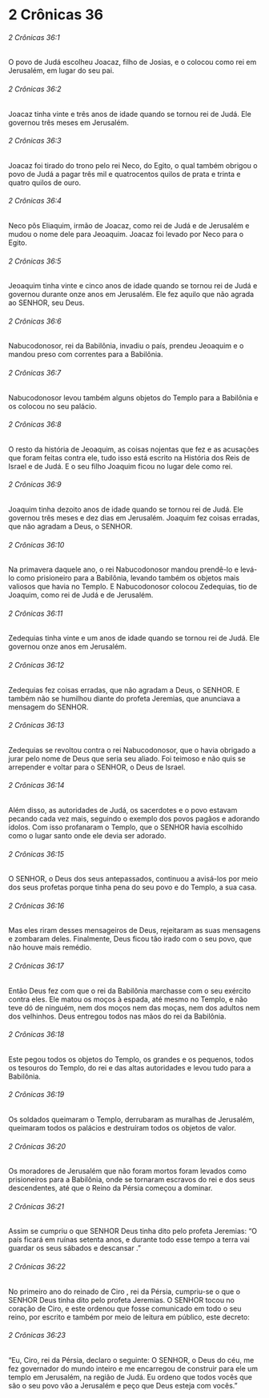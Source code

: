 # 2 Crônicas 36

###### 2 Crônicas 36:1

O povo de Judá escolheu Joacaz, filho de Josias, e o colocou como rei em Jerusalém, em lugar do seu pai.

###### 2 Crônicas 36:2

Joacaz tinha vinte e três anos de idade quando se tornou rei de Judá. Ele governou três meses em Jerusalém.

###### 2 Crônicas 36:3

Joacaz foi tirado do trono pelo rei Neco, do Egito, o qual também obrigou o povo de Judá a pagar três mil e quatrocentos quilos de prata e trinta e quatro quilos de ouro.

###### 2 Crônicas 36:4

Neco pôs Eliaquim, irmão de Joacaz, como rei de Judá e de Jerusalém e mudou o nome dele para Jeoaquim. Joacaz foi levado por Neco para o Egito.

###### 2 Crônicas 36:5

Jeoaquim tinha vinte e cinco anos de idade quando se tornou rei de Judá e governou durante onze anos em Jerusalém. Ele fez aquilo que não agrada ao SENHOR, seu Deus.

###### 2 Crônicas 36:6

Nabucodonosor, rei da Babilônia, invadiu o país, prendeu Jeoaquim e o mandou preso com correntes para a Babilônia.

###### 2 Crônicas 36:7

Nabucodonosor levou também alguns objetos do Templo para a Babilônia e os colocou no seu palácio.

###### 2 Crônicas 36:8

O resto da história de Jeoaquim, as coisas nojentas que fez e as acusações que foram feitas contra ele, tudo isso está escrito na História dos Reis de Israel e de Judá. E o seu filho Joaquim ficou no lugar dele como rei.

###### 2 Crônicas 36:9

Joaquim tinha dezoito anos de idade quando se tornou rei de Judá. Ele governou três meses e dez dias em Jerusalém. Joaquim fez coisas erradas, que não agradam a Deus, o SENHOR.

###### 2 Crônicas 36:10

Na primavera daquele ano, o rei Nabucodonosor mandou prendê-lo e levá-lo como prisioneiro para a Babilônia, levando também os objetos mais valiosos que havia no Templo. E Nabucodonosor colocou Zedequias, tio de Joaquim, como rei de Judá e de Jerusalém.

###### 2 Crônicas 36:11

Zedequias tinha vinte e um anos de idade quando se tornou rei de Judá. Ele governou onze anos em Jerusalém.

###### 2 Crônicas 36:12

Zedequias fez coisas erradas, que não agradam a Deus, o SENHOR. E também não se humilhou diante do profeta Jeremias, que anunciava a mensagem do SENHOR.

###### 2 Crônicas 36:13

Zedequias se revoltou contra o rei Nabucodonosor, que o havia obrigado a jurar pelo nome de Deus que seria seu aliado. Foi teimoso e não quis se arrepender e voltar para o SENHOR, o Deus de Israel.

###### 2 Crônicas 36:14

Além disso, as autoridades de Judá, os sacerdotes e o povo estavam pecando cada vez mais, seguindo o exemplo dos povos pagãos e adorando ídolos. Com isso profanaram o Templo, que o SENHOR havia escolhido como o lugar santo onde ele devia ser adorado.

###### 2 Crônicas 36:15

O SENHOR, o Deus dos seus antepassados, continuou a avisá-los por meio dos seus profetas porque tinha pena do seu povo e do Templo, a sua casa.

###### 2 Crônicas 36:16

Mas eles riram desses mensageiros de Deus, rejeitaram as suas mensagens e zombaram deles. Finalmente, Deus ficou tão irado com o seu povo, que não houve mais remédio.

###### 2 Crônicas 36:17

Então Deus fez com que o rei da Babilônia marchasse com o seu exército contra eles. Ele matou os moços à espada, até mesmo no Templo, e não teve dó de ninguém, nem dos moços nem das moças, nem dos adultos nem dos velhinhos. Deus entregou todos nas mãos do rei da Babilônia.

###### 2 Crônicas 36:18

Este pegou todos os objetos do Templo, os grandes e os pequenos, todos os tesouros do Templo, do rei e das altas autoridades e levou tudo para a Babilônia.

###### 2 Crônicas 36:19

Os soldados queimaram o Templo, derrubaram as muralhas de Jerusalém, queimaram todos os palácios e destruíram todos os objetos de valor.

###### 2 Crônicas 36:20

Os moradores de Jerusalém que não foram mortos foram levados como prisioneiros para a Babilônia, onde se tornaram escravos do rei e dos seus descendentes, até que o Reino da Pérsia começou a dominar.

###### 2 Crônicas 36:21

Assim se cumpriu o que SENHOR Deus tinha dito pelo profeta Jeremias: “O país ficará em ruínas setenta anos, e durante todo esse tempo a terra vai guardar os seus sábados e descansar .”

###### 2 Crônicas 36:22

No primeiro ano do reinado de Ciro , rei da Pérsia, cumpriu-se o que o SENHOR Deus tinha dito pelo profeta Jeremias. O SENHOR tocou no coração de Ciro, e este ordenou que fosse comunicado em todo o seu reino, por escrito e também por meio de leitura em público, este decreto:

###### 2 Crônicas 36:23

“Eu, Ciro, rei da Pérsia, declaro o seguinte: O SENHOR, o Deus do céu, me fez governador do mundo inteiro e me encarregou de construir para ele um templo em Jerusalém, na região de Judá. Eu ordeno que todos vocês que são o seu povo vão a Jerusalém e peço que Deus esteja com vocês.”

